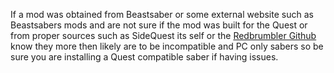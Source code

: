 If a mod was obtained from Beastsaber or some external website such as Beastsabers mods and are not sure if the mod was built for the Quest or from proper sources such as SideQuest its self or the [Redbrumbler Github](https://github.com/RedBrumbler/BMBFCustomSabers/tree/master/Sabers) know they more then likely are to be incompatible and PC only sabers so be sure you are installing a Quest compatible saber if having issues.
